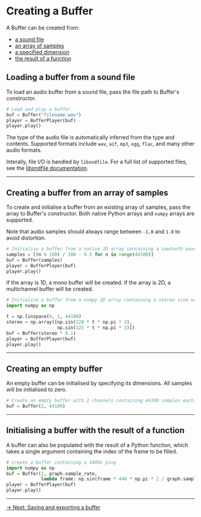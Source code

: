 # Creating a Buffer

A Buffer can be created from:

- [a sound file](#loading-a-buffer-from-a-sound-file)
- [an array of samples](#creating-a-buffer-from-an-array-of-samples)
- [a specified dimension](#creating-an-empty-buffer)
- [the result of a function](#initialising-a-buffer-with-the-result-of-a-function)

## Loading a buffer from a sound file

To load an audio buffer from a sound file, pass the file path to Buffer's constructor.

```python
# Load and play a buffer
buf = Buffer("filename.wav")
player = BufferPlayer(buf)
player.play()
```

The type of the audio file is automatically inferred from the type and contents. Supported formats include `wav`, `aif`, `mp3`, `ogg`, `flac`, and many other audio formats. 

Interally, file I/O is handled by `libsndfile`. For a full list of supported files, see the [libsndfile documentation](http://www.mega-nerd.com/libsndfile/).

---

## Creating a buffer from an array of samples

To create and initialise a buffer from an existing array of samples, pass the array to Buffer's constructor. Both native Python arrays and `numpy` arrays are supported.

Note that audio samples should always range between `-1.0` and `1.0` to avoid distortion. 

```python
# Initialise a buffer from a native 1D array containing a sawtooth wave
samples = [(n % 100) / 100 - 0.5 for n in range(44100)]
buf = Buffer(samples)
player = BufferPlayer(buf)
player.play()
```

If the array is 1D, a mono buffer will be created. If the array is 2D, a multichannel buffer will be created.

```python
# Initialise a buffer from a numpy 2D array containing a stereo sine wave
import numpy as np

t = np.linspace(0, 1, 44100)
stereo = np.array([np.sin(220 * t * np.pi * 2),
                   np.sin(225 * t * np.pi * 2)])
buf = Buffer(stereo * 0.1)
player = BufferPlayer(buf)
player.play()
```

---

## Creating an empty buffer

An empty buffer can be initialised by specifying its dimensions. All samples will be initialised to zero.

```python
# Create an empty buffer with 2 channels containing 44100 samples each.
buf = Buffer(2, 44100)
```

---

## Initialising a buffer with the result of a function

A buffer can also be populated with the result of a Python function, which takes a single argument containing the index of the frame to be filled.

```python
# Create a buffer containing a 440Hz ping
import numpy as np
buf = Buffer(1, graph.sample_rate,
             lambda frame: np.sin(frame * 440 * np.pi * 2 / graph.sample_rate) * (1 - frame / graph.sample_rate))
player = BufferPlayer(buf)
player.play()
```

---

[→ Next: Saving and exporting a buffer](exporting.md)